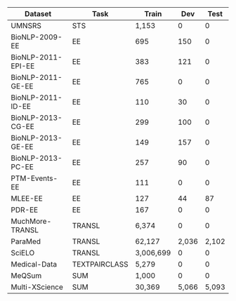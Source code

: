 | Dataset | Task | Train | Dev | Test |
| --- | --- | --- | --- | --- |
| UMNSRS | STS | 1,153 | 0 | 0 |
| BioNLP-2009-EE | EE | 695 | 150 | 0 |
| BioNLP-2011-EPI-EE | EE | 383 | 121 | 0 |
| BioNLP-2011-GE-EE | EE | 765 | 0 | 0 |
| BioNLP-2011-ID-EE | EE | 110 | 30 | 0 |
| BioNLP-2013-CG-EE | EE | 299 | 100 | 0 |
| BioNLP-2013-GE-EE | EE | 149 | 157 | 0 |
| BioNLP-2013-PC-EE | EE | 257 | 90 | 0 |
| PTM-Events-EE | EE | 111 | 0 | 0 |
| MLEE-EE | EE | 127 | 44 | 87 |
| PDR-EE | EE | 167 | 0 | 0 |
| MuchMore-TRANSL | TRANSL | 6,374 | 0 | 0 |
| ParaMed | TRANSL | 62,127 | 2,036 | 2,102 |
| SciELO | TRANSL | 3,006,699 | 0 | 0 |
| Medical-Data | TEXTPAIRCLASS | 5,279 | 0 | 0 |
| MeQSum | SUM | 1,000 | 0 | 0 |
| Multi-XScience | SUM | 30,369 | 5,066 | 5,093 |
